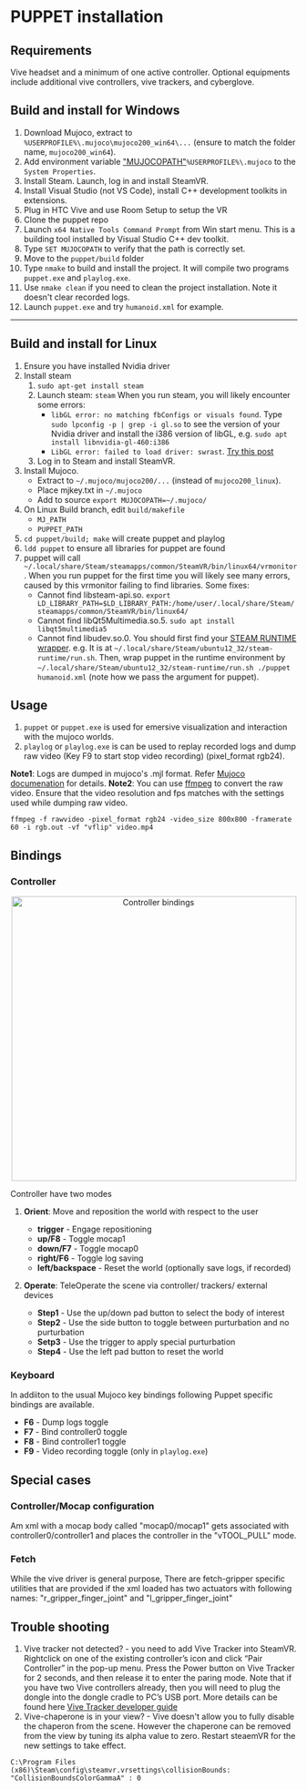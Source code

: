 # PUPPET installation

## Requirements
Vive headset and a minimum of one active controller. Optional equipments include additional vive controllers, vive trackers, and cyberglove.

## Build and install for Windows
1. Download Mujoco, extract to `%USERPROFILE%\.mujoco\mujoco200_win64\...` (ensure to match the folder name, `mujoco200_win64`).
2. Add environment variable ["MUJOCOPATH"](..//gallery//adding_system_variables.jpg)`%USERPROFILE%\.mujoco` to the `System Properties`.
3. Install Steam. Launch, log in and install SteamVR.
4. Install Visual Studio (not VS Code), install C++ development toolkits in extensions.
5. Plug in HTC Vive and use Room Setup to setup the VR
6. Clone the puppet repo
7. Launch `x64 Native Tools Command Prompt` from Win start menu. This is a building tool installed by Visual Studio C++ dev toolkit.
8. Type `SET MUJOCOPATH` to verify that the path is correctly set.
9. Move to the `puppet/build` folder
10. Type `nmake` to build and install the project. It will compile two programs `puppet.exe` and `playlog.exe`.
11. Use `nmake clean` if you need to clean the project installation. Note it doesn't clear recorded logs.
12. Launch `puppet.exe` and try `humanoid.xml` for example.


---


## Build and install for Linux
1. Ensure you have installed Nvidia driver
2. Install steam
    1. `sudo apt-get install steam`
    2. Launch steam: `steam`
        When you run steam, you will likely encounter some errors:
        - `libGL error: no matching fbConfigs or visuals found`. Type `sudo lpconfig -p | grep -i gl.so` to see the version of your Nvidia driver and install the i386 version of libGL, e.g. `sudo apt install libnvidia-gl-460:i386`
        - `LibGL error: failed to load driver: swrast`. [Try this post](https://www.errorsolutions.tech/error/libgl-error-failed-to-load-driver-swrast/)
    3. Log in to Steam and install SteamVR.
3. Install Mujoco.
    - Extract to `~/.mujoco/mujoco200/...` (instead of `mujoco200_linux`).
    - Place mjkey.txt in `~/.mujoco`
    - Add to source `export MUJOCOPATH=~/.mujoco/`
4. On Linux Build branch, edit `build/makefile`
    - `MJ_PATH`
    - `PUPPET_PATH`
5. `cd puppet/build; make` will create puppet and playlog
6. `ldd puppet` to ensure all libraries for puppet are found
7. puppet will call `~/.local/share/Steam/steamapps/common/SteamVR/bin/linux64/vrmonitor`. When you run puppet for the first time you will likely see many errors, caused by this vrmonitor failing to find libraries. Some fixes:
    - Cannot find libsteam-api.so. `export LD_LIBRARY_PATH=$LD_LIBRARY_PATH:/home/user/.local/share/Steam/steamapps/common/SteamVR/bin/linux64/`
    - Cannot find libQt5Multimedia.so.5. `sudo apt install libqt5multimedia5`
    - Cannot find libudev.so.0. You should first find your [STEAM RUNTIME wrapper](https://github.com/flathub/com.valvesoftware.Steam/issues/640). e.g. It is at `~/.local/share/Steam/ubuntu12_32/steam-runtime/run.sh`. Then, wrap puppet in the runtime environment by
    `~/.local/share/Steam/ubuntu12_32/steam-runtime/run.sh ./puppet humanoid.xml` (note how we pass the argument for puppet).

## Usage
1. `puppet` or `puppet.exe` is used for emersive visualization and interaction with the mujoco worlds.
2. `playlog` or `playlog.exe` is can be used to replay recorded logs and dump raw video (Key F9 to start stop video recording) (pixel_format rgb24).


**Note1**: Logs are dumped in mujoco's .mjl format. Refer [Mujoco documenation](http://www.mujoco.org/book/haptix.html#uiRecord) for details.
**Note2**: You can use [ffmpeg](https://ffmpeg.org/) to convert the raw video. Ensure that the video resolution and fps matches with the settings used while dumping raw video.
```
ffmpeg -f rawvideo -pixel_format rgb24 -video_size 800x800 -framerate 60 -i rgb.out -vf "vflip" video.mp4
```


## Bindings
### Controller
<p align="center"><img src="../vive/controller_bindings.jpg" alt="Controller bindings" height="500"/></p>

Controller have two modes

1. **Orient**:  Move and reposition the world with respect to the user
    * __trigger__ - Engage repositioning
    * __up/F8__      - Toggle mocap1
    * __down/F7__    - Toggle mocap0
    * __right/F6__   - Toggle log saving
    * __left/backspace__    - Reset the world (optionally save logs, if recorded)

2. **Operate**:  TeleOperate the scene via controller/ trackers/ external devices
    * __Step1__ - Use the up/down pad button to select the body of interest
    * __Step2__ - Use the side button to toggle between purturbation and no purturbation
    * __Setp3__ - Use the trigger to apply special purturbation
    * __Step4__ - Use the left pad button to reset the world


### Keyboard
In addiiton to the usual Mujoco key bindings following Puppet specific bindings are available.
* __F6__ - Dump logs toggle
* __F7__ - Bind controller0 toggle
* __F8__ - Bind controller1 toggle
* __F9__ - Video recording toggle (only in `playlog.exe`)


## Special cases

### Controller/Mocap configuration
Am xml with a mocap body called "mocap0/mocap1" gets associated with controller0/controller1 and places the controller in the "vTOOL_PULL" mode.

### Fetch
While the vive driver is general purpose, There are fetch-gripper specific utilities that are provided if the xml loaded has two actuators with following names: "r_gripper_finger_joint" and "l_gripper_finger_joint"

## Trouble shooting
1. Vive tracker not detected? - you need to add Vive Tracker into SteamVR. Rightclick on one of the existing controller’s icon and click “Pair Controller” in the pop-up menu. Press the Power button on Vive Tracker for 2 seconds, and then release it to enter the paring mode. Note that if you have two Vive controllers already, then you will need to plug the dongle into the dongle cradle to PC’s USB port. More details can be found here [Vive Tracker developer guide](https://dl.vive.com/Tracker/Guideline/HTC_Vive_Tracker_Developer_Guidelines_v1.3.pdf)
2. Vive-chaperone is in your view? - Vive doesn't allow you to fully disable the chaperon from the scene. However the chaperone can be removed from the view by tuning its alpha value to zero. Restart steaemVR for the new settings to take effect.
```
C:\Program Files (x86)\Steam\config\steamvr.vrsettings\collisionBounds: "CollisionBoundsColorGammaA" : 0
```
